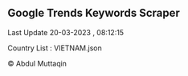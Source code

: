 

## Google Trends Keywords Scraper 
 
Last Update 20-03-2023 , 08:12:15

Country List :
VIETNAM.json



© Abdul Muttaqin 

